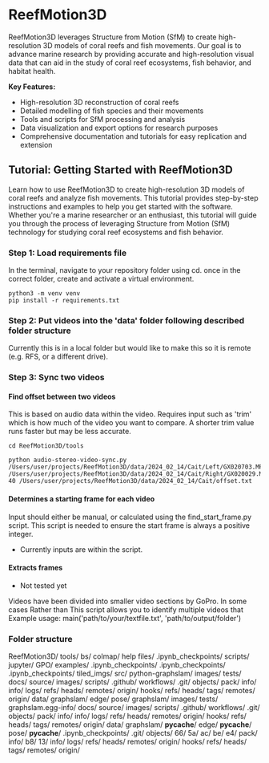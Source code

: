 # ReefMotion3D
ReefMotion3D leverages Structure from Motion (SfM) to create high-resolution 3D models of coral reefs and fish movements. Our goal is to advance marine research by providing accurate and high-resolution visual data that can aid in the study of coral reef ecosystems, fish behavior, and habitat health.

**Key Features:**

- High-resolution 3D reconstruction of coral reefs
- Detailed modelling of fish species and their movements
- Tools and scripts for SfM processing and analysis
- Data visualization and export options for research purposes
- Comprehensive documentation and tutorials for easy replication and extension

## Tutorial: Getting Started with ReefMotion3D
Learn how to use ReefMotion3D to create high-resolution 3D models of coral reefs and analyze fish movements. This tutorial provides step-by-step instructions and examples to help you get started with the software. Whether you're a marine researcher or an enthusiast, this tutorial will guide you through the process of leveraging Structure from Motion (SfM) technology for studying coral reef ecosystems and fish behavior.

### Step 1: Load requirements file
In the terminal, navigate to your repository folder using cd.
once in the correct folder, create and activate a virtual environment.

```
python3 -m venv venv
pip install -r requirements.txt
```

### Step 2: Put videos into the 'data' folder following described folder structure
Currently this is in a local folder but would like to make this so it is remote (e.g. RFS, or a different drive).

### Step 3: Sync two videos
#### Find offset between two videos
This is based on audio data within the video. Requires input such as 'trim' which is how much of the video you want to compare. A shorter trim value runs faster but may be less accurate. 

```
cd ReefMotion3D/tools

python audio-stereo-video-sync.py /Users/user/projects/ReefMotion3D/data/2024_02_14/Cait/Left/GX020703.MP4 /Users/user/projects/ReefMotion3D/data/2024_02_14/Cait/Right/GX020029.MP4 40 /Users/user/projects/ReefMotion3D/data/2024_02_14/Cait/offset.txt
```

#### Determines a starting frame for each video
Input should either be manual, or calculated using the find_start_frame.py script. This script is needed to ensure the start frame is always a positive integer.
- Currently inputs are within the script.


#### Extracts frames
- Not tested yet

Videos have been divided into smaller video sections by GoPro. In some cases Rather than  This script allows you to identify multiple videos that 
Example usage: 
main('path/to/your/textfile.txt', 'path/to/output/folder')

### Folder structure

ReefMotion3D/
    tools/
    bs/
        colmap/
        help files/
            .ipynb_checkpoints/
        scripts/
        jupyter/
            GPO/
                examples/
                    .ipynb_checkpoints/
                .ipynb_checkpoints/
            .ipynb_checkpoints/
            tiled_imgs/
            src/
                python-graphslam/
                    images/
                    tests/
                    docs/
                        source/
                            images/
                    scripts/
                    .github/
                        workflows/
                    .git/
                        objects/
                            pack/
                            info/
                        info/
                        logs/
                            refs/
                                heads/
                                remotes/
                                    origin/
                        hooks/
                        refs/
                            heads/
                            tags/
                            remotes/
                                origin/
                    data/
                    graphslam/
                        edge/
                        pose/
                graphslam/
                    images/
                    tests/
                    graphslam.egg-info/
                    docs/
                        source/
                            images/
                    scripts/
                    .github/
                        workflows/
                    .git/
                        objects/
                            pack/
                            info/
                        info/
                        logs/
                            refs/
                                heads/
                                remotes/
                                    origin/
                        hooks/
                        refs/
                            heads/
                            tags/
                            remotes/
                                origin/
                    data/
                    graphslam/
                        __pycache__/
                        edge/
                            __pycache__/
                        pose/
                            __pycache__/
                        .ipynb_checkpoints/
    .git/
        objects/
            66/
            5a/
            ac/
            be/
            e4/
            pack/
            info/
            b8/
            13/
        info/
        logs/
            refs/
                heads/
                remotes/
                    origin/
        hooks/
        refs/
            heads/
            tags/
            remotes/
                origin/